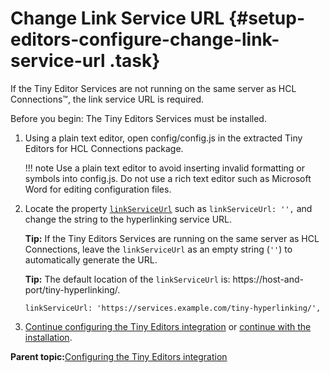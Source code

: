 # Change Link Service URL {#setup-editors-configure-change-link-service-url .task}

If the Tiny Editor Services are not running on the same server as HCL Connections™, the link service URL is required.

Before you begin: The Tiny Editors Services must be installed.

1.  Using a plain text editor, open config/config.js in the extracted Tiny Editors for HCL Connections package.

    !!! note
    Use a plain text editor to avoid inserting invalid formatting or symbols into config.js. Do not use a rich text editor such as Microsoft Word for editing configuration files.

2.  Locate the property [`linkServiceUrl`](r_config-js-sample.md#linkServiceUrl) such as `linkServiceUrl: '',` and change the string to the hyperlinking service URL.

    **Tip:** If the Tiny Editors Services are running on the same server as HCL Connections, leave the `linkServiceUrl` as an empty string \(`''`\) to automatically generate the URL.

    **Tip:** The default location of the `linkServiceUrl` is: https://host-and-port/tiny-hyperlinking/.

    ```
    linkServiceUrl: 'https://services.example.com/tiny-hyperlinking/',
    ```

3.  [Continue configuring the Tiny Editors integration](t_01-setup_03-editors_01-configure_00-summary.md) or [continue with the installation](t_01-setup_03-editors_02-install_00-summary.md).


**Parent topic:**[Configuring the Tiny Editors integration](../../install/tiny_editors/t_01-setup_03-editors_01-configure_00-summary.md)

